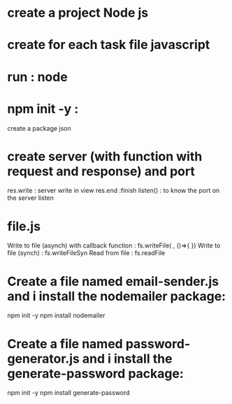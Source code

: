 # create a project Node js 
# create for each task file javascript
# run : node <nameFile>
# npm init -y : 
create a package json
# create server (with function with request and response) and port
res.write : server write in view
res.end :finish 
listen() : to know the port on the server listen
# file.js

Write to file (asynch) with callback function : fs.writeFile(   , ()=>{   })
Write to file (synch) : fs.writeFileSyn
Read from file : fs.readFile
# Create a file named email-sender.js and i install the nodemailer package:
npm init -y
npm install nodemailer
# Create a file named password-generator.js and i install the generate-password package:
npm init -y
npm install generate-password
#
